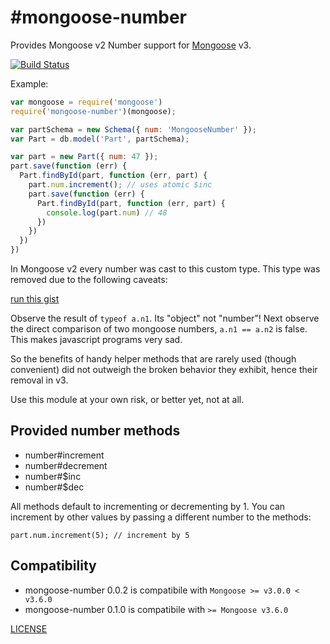 #mongoose-number
===============

Provides Mongoose v2 Number support for [Mongoose](http://mongoosejs.com) v3.

[![Build Status](https://secure.travis-ci.org/aheckmann/mongoose-number.png)](http://travis-ci.org/aheckmann/mongoose-number)

Example:

```js
var mongoose = require('mongoose')
require('mongoose-number')(mongoose);

var partSchema = new Schema({ num: 'MongooseNumber' });
var Part = db.model('Part', partSchema);

var part = new Part({ num: 47 });
part.save(function (err) {
  Part.findById(part, function (err, part) {
    part.num.increment(); // uses atomic $inc
    part.save(function (err) {
      Part.findById(part, function (err, part) {
        console.log(part.num) // 48
      })
    })
  })
})
```

In Mongoose v2 every number was cast to this custom type. This type was removed due to the following caveats:

  [run this gist](https://gist.github.com/3239372)

Observe the result of `typeof a.n1`. Its "object" not "number"! Next observe the direct comparison of two mongoose numbers, `a.n1 == a.n2` is false. This makes javascript programs very sad.

So the benefits of handy helper methods that are rarely used (though convenient) did not outweigh the broken behavior they exhibit, hence their removal in v3.

Use this module at your own risk, or better yet, not at all.

## Provided number methods

- number#increment
- number#decrement
- number#$inc
- number#$dec

All methods default to incrementing or decrementing by 1. You can increment by other values by passing a different number to the methods:

    part.num.increment(5); // increment by 5

## Compatibility

- mongoose-number 0.0.2 is compatibile with `Mongoose >= v3.0.0 < v3.6.0`
- mongoose-number 0.1.0 is compatibile with `>= Mongoose v3.6.0`

[LICENSE](https://github.com/aheckmann/mongoose-number/blob/master/LICENSE)
